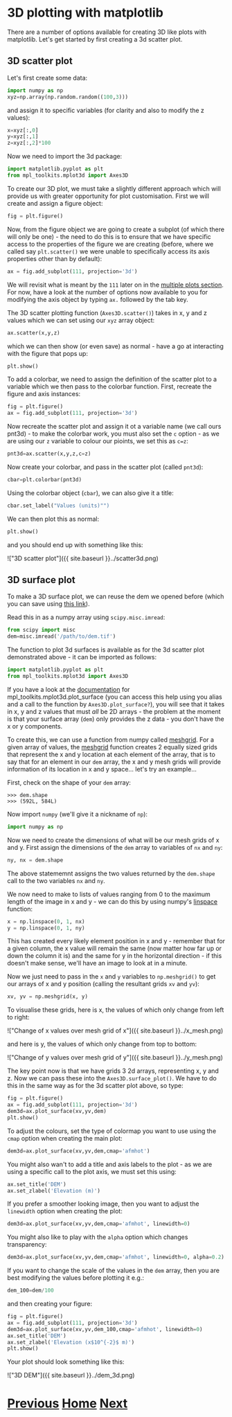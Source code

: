 ---
---

# 3D plotting with matplotlib

There are a number of options available for creating 3D like plots with matplotlib. Let's get started by first creating a 3d scatter plot.


## 3D scatter plot

Let's first create some data:

```python
import numpy as np
xyz=np.array(np.random.random((100,3)))
```

and assign it to specific variables (for clarity and also to modify the z values):

```python
x=xyz[:,0]
y=xyz[:,1]
z=xyz[:,2]*100
```

Now we need to import the 3d package:

```python
import matplotlib.pyplot as plt
from mpl_toolkits.mplot3d import Axes3D
```

To create our 3D plot, we must take a slightly different approach which will provide us with greater opportunity for plot customisation. First we will create and assign a figure object:

```python
fig = plt.figure()
```

Now, from the figure object we are going to create a subplot (of which there will only be one) - the need to do this is to ensure that we have specific access to the properties of the figure we are creating (before, where we called say ```plt.scatter()``` we were unable to specifically access its axis properties other than by default):

```python
ax = fig.add_subplot(111, projection='3d')
```

We will revisit what is meant by the ```111``` later on in the [multiple plots section](../matplotlib_multiple_figs). For now, have a look at the number of options now available to you for modifying the axis object by typing ```ax.``` followed by the tab key.

The 3D scatter plotting function (```Axes3D.scatter()```) takes in x, y and z values which we can set using our ```xyz``` array object:

```python
ax.scatter(x,y,z)
```

which we can then show (or even save) as normal - have a go at interacting with the figure that pops up:

```python
plt.show()
```

To add a colorbar, we need to assign the definition of the scatter plot to a variable which we then pass to the colorbar function. First, recreate the figure and axis instances:

```python
fig = plt.figure()
ax = fig.add_subplot(111, projection='3d')
```

Now recreate the scatter plot and assign it ot a variable name (we call ours pnt3d) - to make the colorbar work, you must also set the ```c``` option - as we are using our ```z``` variable to colour our pioints, we set this as ```c=z```:

```python
pnt3d=ax.scatter(x,y,z,c=z)
```

Now create your colorbar, and pass in the scatter plot (called ```pnt3d```):

```python
cbar=plt.colorbar(pnt3d)
```

Using the colorbar object (```cbar```), we can also give it a title:

```python
cbar.set_label("Values (units)"")
```

We can then plot this as normal:

```python
plt.show()
```

and you should end up with something like this:

!["3D scatter plot"]({{ site.baseurl }}../scatter3d.png)

## 3D surface plot

To make a 3D surface plot, we can reuse the dem we opened before (which you can save using [this link](../dem.tif)).

Read this in as a numpy array using ```scipy.misc.imread```:

```python
from scipy import misc
dem=misc.imread('/path/to/dem.tif')
```

The function to plot 3d surfaces is available as for the 3d scatter plot demonstrated above - it can be imported as follows:

```python
import matplotlib.pyplot as plt
from mpl_toolkits.mplot3d import Axes3D
```

If you have a look at the [documentation](http://matplotlib.org/mpl_toolkits/mplot3d/tutorial.html#mplot3d-tutorial) for mpl_toolkits.mplot3d.plot_surface (you can access this help using you alias and a call to the function by ```Axes3D.plot_surface?```), you will see that it takes in x, y and z values that must *all* be 2D arrays - the problem at the moment is that your surface array (```dem```) only provides the z data - you don't have the x or y components. 

To create this, we can use a function from numpy called [meshgrid](http://docs.scipy.org/doc/numpy-1.10.0/reference/generated/numpy.meshgrid.html). For a given array of  values, the  [meshgrid](http://docs.scipy.org/doc/numpy-1.10.0/reference/generated/numpy.meshgrid.html) function creates 2 equally sized grids that represent the x and y location at each element of the array, that is to say that for an element in our ```dem``` array, the x and y mesh grids will provide information of its location in x and y space... let's try an example...

First, check on the shape of your ```dem``` array:

	>>> dem.shape
	>>> (592L, 584L)

Now import ```numpy``` (we'll give it a nickname of ```np```):

```python
import numpy as np
```

Now we need to create the dimensions of what will be our mesh grids of x and y. First assign the dimensions of the ```dem``` array to variables of ```nx``` and ```ny```:

```python
ny, nx = dem.shape
```

The above statememnt assigns the two values returned by the ```dem.shape``` call to the two variables ```nx``` and ```ny```.

We now need to make to lists of values ranging from 0 to the maximum length of the image in x and y - we can do this by using numpy's [linspace](http://docs.scipy.org/doc/numpy-1.10.0/reference/generated/numpy.linspace.html) function:

```python
x = np.linspace(0, 1, nx)
y = np.linspace(0, 1, ny)
```

This has created every likely element position in x and y - remember that for a given column, the x value will remain the same (now matter how far up or down the column it is) and the same for y in the horizontal direction - if this doesn't make sense, we'll have an image to look at in a minute. 

Now we just need to pass in the ```x``` and ```y``` variables to ```np.meshgrid()``` to get our arrays of x and y position (calling the resultant grids ```xv``` and ```yv```):

```python
xv, yv = np.meshgrid(x, y)
```

To visualise these grids, here is x, the values of which only change from left to right:

!["Change of x values over mesh grid of x"]({{ site.baseurl }}../x_mesh.png)

and here is y, the values of which only change from top to bottom:

!["Change of y values over mesh grid of y"]({{ site.baseurl }}../y_mesh.png)

The key point now is that we have grids 3 2d arrays, representing x, y and z. Now we can pass these into the ```Axes3D.surface_plot()```. We have to do this in the same way as for the 3d scatter plot above, so type:

```python
fig = plt.figure()
ax = fig.add_subplot(111, projection='3d')
dem3d=ax.plot_surface(xv,yv,dem)
plt.show()
```

To adjust the colours, set the type of colormap you want to use using the ```cmap``` option when creating the main plot:

```python
dem3d=ax.plot_surface(xv,yv,dem,cmap='afmhot')
```

You might also wan't to add a title and axis labels to the plot - as we are using a specific call to the plot axis, we must set this using:

```python
ax.set_title('DEM')
ax.set_zlabel('Elevation (m)')
```

If you prefer a smoother looking image, then you want to adjust the ```linewidth``` option when creating the plot:

```python
dem3d=ax.plot_surface(xv,yv,dem,cmap='afmhot', linewidth=0)
```

You might also like to play with the ```alpha``` option which changes transparency:

```python
dem3d=ax.plot_surface(xv,yv,dem,cmap='afmhot', linewidth=0, alpha=0.2)
```

If you want to change the scale of the values in the ```dem``` array, then you are best modifying the values before plotting it e.g.:

```python
dem_100=dem/100
```

and then creating your figure:

```python
fig = plt.figure()
ax = fig.add_subplot(111, projection='3d')
dem3d=ax.plot_surface(xv,yv,dem_100,cmap='afmhot', linewidth=0)
ax.set_title('DEM')
ax.set_zlabel('Elevation (x$10^{-2}$ m)')
plt.show()
```

Your plot should look something like this:

!["3D DEM"]({{ site.baseurl }}../dem_3d.png)

# [Previous](../matplotlib_matrix) [Home](../README_matplotlib) [Next](../matplotlib_what_next)